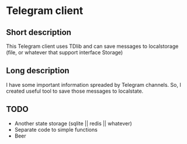 # Telegram client

## Short description

This Telegram client uses TDlib and can save messages to localstorage (file, or whatever that support interface Storage)

## Long description

I have some important information spreaded by Telegram channels. So, I created useful tool to save those messages to localstate.

## TODO

* Another state storage (sqlite || redis || whatever)
* Separate code to simple functions
* Beer